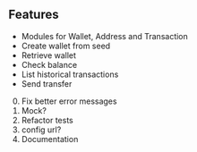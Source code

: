 Features
--------
 * Modules for Wallet, Address and Transaction
 * Create wallet from seed
 * Retrieve wallet
 * Check balance
 * List historical transactions
 * Send transfer

0. Fix better error messages
2. Mock?
3. Refactor tests
5. config url?
6. Documentation